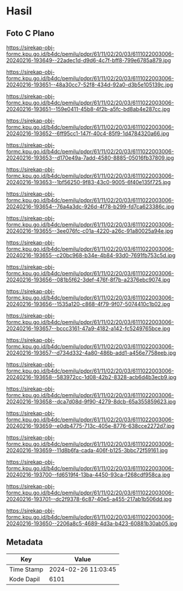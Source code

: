 # Hasil

## Foto C Plano

https://sirekap-obj-formc.kpu.go.id/b4dc/pemilu/pdpr/61/11/02/20/03/6111022003006-20240216-193649--22adec1d-d9d6-4c7f-bff8-799e6785a879.jpg

https://sirekap-obj-formc.kpu.go.id/b4dc/pemilu/pdpr/61/11/02/20/03/6111022003006-20240216-193651--48a30cc7-52f8-434d-92a0-d3b5e105139c.jpg

https://sirekap-obj-formc.kpu.go.id/b4dc/pemilu/pdpr/61/11/02/20/03/6111022003006-20240216-193651--159e0411-45b8-4f2b-a5fc-bd8ab4e287cc.jpg

https://sirekap-obj-formc.kpu.go.id/b4dc/pemilu/pdpr/61/11/02/20/03/6111022003006-20240216-193652--6ff95cc1-147f-40c4-85f9-1d4784320a66.jpg

https://sirekap-obj-formc.kpu.go.id/b4dc/pemilu/pdpr/61/11/02/20/03/6111022003006-20240216-193653--d170e49a-7add-4580-8885-05016fb37809.jpg

https://sirekap-obj-formc.kpu.go.id/b4dc/pemilu/pdpr/61/11/02/20/03/6111022003006-20240216-193653--1bf56250-9f83-43c0-9005-6f40e135f725.jpg

https://sirekap-obj-formc.kpu.go.id/b4dc/pemilu/pdpr/61/11/02/20/03/6111022003006-20240216-193654--76a4a3dc-926d-4f78-b299-fd7ca623386c.jpg

https://sirekap-obj-formc.kpu.go.id/b4dc/pemilu/pdpr/61/11/02/20/03/6111022003006-20240216-193655--3ee076fc-c01a-4220-a26c-91a80025a94e.jpg

https://sirekap-obj-formc.kpu.go.id/b4dc/pemilu/pdpr/61/11/02/20/03/6111022003006-20240216-193655--c20bc968-b34e-4b84-93d0-7691fb753c5d.jpg

https://sirekap-obj-formc.kpu.go.id/b4dc/pemilu/pdpr/61/11/02/20/03/6111022003006-20240216-193656--081b5f62-3def-476f-8f7b-a2376ebc9074.jpg

https://sirekap-obj-formc.kpu.go.id/b4dc/pemilu/pdpr/61/11/02/20/03/6111022003006-20240216-193656--1535a120-c868-4f79-9f07-5074410c1b02.jpg

https://sirekap-obj-formc.kpu.go.id/b4dc/pemilu/pdpr/61/11/02/20/03/6111022003006-20240216-193657--bccc3161-47a9-4182-a142-fc5249765bce.jpg

https://sirekap-obj-formc.kpu.go.id/b4dc/pemilu/pdpr/61/11/02/20/03/6111022003006-20240216-193657--d734d332-4a80-486b-add1-a456e7758eeb.jpg

https://sirekap-obj-formc.kpu.go.id/b4dc/pemilu/pdpr/61/11/02/20/03/6111022003006-20240216-193658--583972cc-1d08-42b2-8328-acb6d4b3ecb9.jpg

https://sirekap-obj-formc.kpu.go.id/b4dc/pemilu/pdpr/61/11/02/20/03/6111022003006-20240216-193658--dca7d08d-9f90-4279-8dcb-65a355859623.jpg

https://sirekap-obj-formc.kpu.go.id/b4dc/pemilu/pdpr/61/11/02/20/03/6111022003006-20240216-193659--e0db4775-713c-405e-8776-638cce2272d7.jpg

https://sirekap-obj-formc.kpu.go.id/b4dc/pemilu/pdpr/61/11/02/20/03/6111022003006-20240216-193659--11d8b6fa-cada-406f-b125-3bbc72f59161.jpg

https://sirekap-obj-formc.kpu.go.id/b4dc/pemilu/pdpr/61/11/02/20/03/6111022003006-20240216-193700--fd6519f4-13ba-4450-93ca-f268cdf958ca.jpg

https://sirekap-obj-formc.kpu.go.id/b4dc/pemilu/pdpr/61/11/02/20/03/6111022003006-20240216-193701--dc2f9378-6c87-40e5-a455-217ab1b506dd.jpg

https://sirekap-obj-formc.kpu.go.id/b4dc/pemilu/pdpr/61/11/02/20/03/6111022003006-20240216-193650--2206a8c5-4689-4d3a-b423-60881b30ab05.jpg


## Metadata

| Key        | Value               |
| ---------- | ------------------- |
| Time Stamp | 2024-02-26 11:03:45 |
| Kode Dapil | 6101                |



